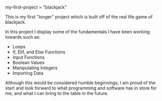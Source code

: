 my-first-project = "blackjack"

This is my first "longer" project which is built off of the real life game of blackjack. 

In this project I display some of the fundamentals I have been working towards such as:
- Loops
- If, Elif, and Else Functions
- Input Functions
- Boolean Values
- Manipulating Integers
- Importing Data

Although this would be considered humble beginnings, I am proud of the start and look forward to what programming and software has in store for me, and what I can bring to the table in the future.
